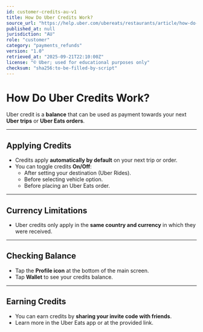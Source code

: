 ```yaml
---
id: customer-credits-au-v1
title: How Do Uber Credits Work?
source_url: "https://help.uber.com/ubereats/restaurants/article/how-do-uber-credits-work?nodeId=de1d0166-f658-48eb-9033-e87325db7ac7"
published_at: null
jurisdiction: "AU"
role: "customer"
category: "payments_refunds"
version: "1.0"
retrieved_at: "2025-09-21T22:10:00Z"
license: "© Uber; used for educational purposes only"
checksum: "sha256:to-be-filled-by-script"
---
```


# How Do Uber Credits Work?

Uber credit is a **balance** that can be used as payment towards your next **Uber trips** or **Uber Eats orders**.  

---

## Applying Credits
- Credits apply **automatically by default** on your next trip or order.  
- You can toggle credits **On/Off**:  
  - After setting your destination (Uber Rides).  
  - Before selecting vehicle option.  
  - Before placing an Uber Eats order.  

---

## Currency Limitations
- Uber credits only apply in the **same country and currency** in which they were received.  

---

## Checking Balance
- Tap the **Profile icon** at the bottom of the main screen.  
- Tap **Wallet** to see your credits balance.  

---

## Earning Credits
- You can earn credits by **sharing your invite code with friends**.  
- Learn more in the Uber Eats app or at the provided link.  
